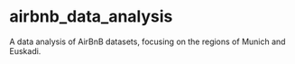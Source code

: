 # airbnb_data_analysis
A data analysis of AirBnB datasets, focusing on the regions of Munich and Euskadi.

